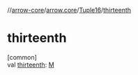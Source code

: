//[arrow-core](../../../index.md)/[arrow.core](../index.md)/[Tuple16](index.md)/[thirteenth](thirteenth.md)

# thirteenth

[common]\
val [thirteenth](thirteenth.md): [M](index.md)
